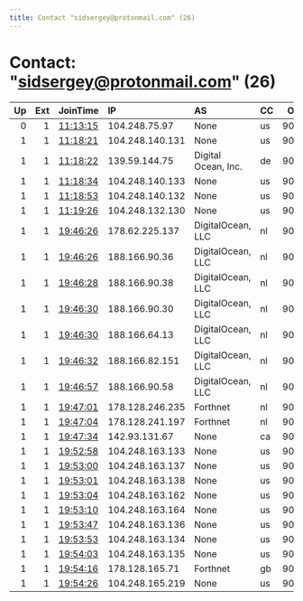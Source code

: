 ```yaml
---
title: Contact "sidsergey@protonmail.com" (26)
---
```


# Contact: "sidsergey@protonmail.com" (26)

|   Up |   Ext | JoinTime                                                                                            | IP              | AS                  | CC   |   ORp |   Dirp | OS    | Version   | Nickname         |   eFamMembers |
|-----:|------:|:----------------------------------------------------------------------------------------------------|:----------------|:--------------------|:-----|------:|-------:|:------|:----------|:-----------------|--------------:|
|    0 |     1 | [11:13:15](https://metrics.torproject.org/rs.html#details/28690DF28DEF9491799B4D556847032B061EA7A2) | 104.248.75.97   | None                | us   |  9001 |   9030 | Linux | 0.3.4.8   | darknode8D8D     |             1 |
|    1 |     1 | [11:18:21](https://metrics.torproject.org/rs.html#details/1B4B9C05B3117098AC9CD946584016B46206A0BC) | 104.248.140.131 | None                | us   |  9001 |   9030 | Linux | 0.3.4.8   | darknode100D100D |             1 |
|    1 |     1 | [11:18:22](https://metrics.torproject.org/rs.html#details/660B9B340258FBC5E26FF3A0D72BC063810E5857) | 139.59.144.75   | Digital Ocean, Inc. | de   |  9001 |   9030 | Linux | 0.3.4.8   | darknode3D6D     |             1 |
|    1 |     1 | [11:18:34](https://metrics.torproject.org/rs.html#details/791C46C380437E9E3C26275A5FC8BD234989E4CB) | 104.248.140.133 | None                | us   |  9001 |   9030 | Linux | 0.3.4.8   | darknode1D       |             1 |
|    1 |     1 | [11:18:53](https://metrics.torproject.org/rs.html#details/7B2CF46D8BF0C33C3C0E1268B17D8CF23B87FED1) | 104.248.140.132 | None                | us   |  9001 |   9030 | Linux | 0.3.4.8   | darknode2D6D5D   |             1 |
|    1 |     1 | [11:19:26](https://metrics.torproject.org/rs.html#details/EDE23BB4513A59C630119F7B8CB65E992BA9ADFB) | 104.248.132.130 | None                | us   |  9001 |   9030 | Linux | 0.3.4.8   | darknode6D3D1D   |             1 |
|    1 |     1 | [19:46:26](https://metrics.torproject.org/rs.html#details/036E3DD8B17FA9DF04BEA3070209519153311684) | 178.62.225.137  | DigitalOcean, LLC   | nl   |  9001 |   9030 | Linux | 0.3.4.8   | darknode5D6D8D   |             1 |
|    1 |     1 | [19:46:26](https://metrics.torproject.org/rs.html#details/B59FBA4D7FBDE8998293B765716B4B9102193226) | 188.166.90.36   | DigitalOcean, LLC   | nl   |  9001 |   9030 | Linux | 0.3.4.8   | darknode6D2D2D   |             1 |
|    1 |     1 | [19:46:28](https://metrics.torproject.org/rs.html#details/3D3BBA00D650EA25225740115F34BE20A08C2755) | 188.166.90.38   | DigitalOcean, LLC   | nl   |  9001 |   9030 | Linux | 0.3.4.8   | darknode7D7D9D   |             1 |
|    1 |     1 | [19:46:30](https://metrics.torproject.org/rs.html#details/80FBFA2BAB42441D04DA164B3B81826C7F7E0202) | 188.166.90.30   | DigitalOcean, LLC   | nl   |  9001 |   9030 | Linux | 0.3.4.8   | darknode8D100D8D |             1 |
|    1 |     1 | [19:46:30](https://metrics.torproject.org/rs.html#details/DBE1D69C6B7DA61AFDA327952011D8A1630C0838) | 188.166.64.13   | DigitalOcean, LLC   | nl   |  9001 |   9030 | Linux | 0.3.4.8   | darknode7D5D3D   |             1 |
|    1 |     1 | [19:46:32](https://metrics.torproject.org/rs.html#details/DF9ED6BAD7FDDCC5E09BA969C21B4CE05B55C465) | 188.166.82.151  | DigitalOcean, LLC   | nl   |  9001 |   9030 | Linux | 0.3.4.8   | darknode7D9D     |             1 |
|    1 |     1 | [19:46:57](https://metrics.torproject.org/rs.html#details/429C73BD423CE53B9BA22307F3D89A023839923C) | 188.166.90.58   | DigitalOcean, LLC   | nl   |  9001 |   9030 | Linux | 0.3.4.8   | darknode3D5D9D   |             1 |
|    1 |     1 | [19:47:01](https://metrics.torproject.org/rs.html#details/14E89A470E5B5378B29E002D826D50CB61FC0CB3) | 178.128.246.235 | Forthnet            | nl   |  9001 |   9030 | Linux | 0.3.4.8   | darknode4D7D6D   |             1 |
|    1 |     1 | [19:47:04](https://metrics.torproject.org/rs.html#details/FC2CAF1FCB6E1A3BC10F1B4E3685E1559C5BF361) | 178.128.241.197 | Forthnet            | nl   |  9001 |   9030 | Linux | 0.3.4.8   | darknode7D5D7D   |             1 |
|    1 |     1 | [19:47:34](https://metrics.torproject.org/rs.html#details/DBBBB17AA0325602F2A60A51A461AB7A1F918425) | 142.93.131.67   | None                | ca   |  9001 |   9030 | Linux | 0.3.4.8   | darknode100D8D4D |             1 |
|    1 |     1 | [19:52:58](https://metrics.torproject.org/rs.html#details/6CE826DF5C82BBDD44A7DDA5F36CC84A24F1B551) | 104.248.163.133 | None                | us   |  9001 |   9030 | Linux | 0.3.4.8   | darknode9D3D2D   |             1 |
|    1 |     1 | [19:53:00](https://metrics.torproject.org/rs.html#details/0B9A79FD047B4FE4896EF36D55205F709A133E1E) | 104.248.163.137 | None                | us   |  9001 |   9030 | Linux | 0.3.4.8   | darknode2D4D3D   |             1 |
|    1 |     1 | [19:53:01](https://metrics.torproject.org/rs.html#details/49A094C96E12A19789AF509B8499EBA4694C0F33) | 104.248.163.138 | None                | us   |  9001 |   9030 | Linux | 0.3.4.8   | darknode7D4D8D   |             1 |
|    1 |     1 | [19:53:04](https://metrics.torproject.org/rs.html#details/79D35F63C88C737F407F6C5EF662009E33095F55) | 104.248.163.162 | None                | us   |  9001 |   9030 | Linux | 0.3.4.8   | darknode7D4D2D   |             1 |
|    1 |     1 | [19:53:10](https://metrics.torproject.org/rs.html#details/825D6CFE070F55622EBBF35AFFBA740158727FCD) | 104.248.163.164 | None                | us   |  9001 |   9030 | Linux | 0.3.4.8   | darknode5D100D   |             1 |
|    1 |     1 | [19:53:47](https://metrics.torproject.org/rs.html#details/DBF0CF9A8A7D0F661D0FF6F48716CF791EA27307) | 104.248.163.136 | None                | us   |  9001 |   9030 | Linux | 0.3.4.8   | darknode9D5D9D   |             1 |
|    1 |     1 | [19:53:53](https://metrics.torproject.org/rs.html#details/F9927AD641859AAADDE6ECA7B3CBBF2B26475BD5) | 104.248.163.134 | None                | us   |  9001 |   9030 | Linux | 0.3.4.8   | darknode8D5D7D   |             1 |
|    1 |     1 | [19:54:03](https://metrics.torproject.org/rs.html#details/7FDCF2319FCE7164B5091C48018227C2E7C1F11B) | 104.248.163.135 | None                | us   |  9001 |   9030 | Linux | 0.3.4.8   | darknode5D9D4D   |             1 |
|    1 |     1 | [19:54:16](https://metrics.torproject.org/rs.html#details/1026DC009160F9558B33D2900800526150F04BFC) | 178.128.165.71  | Forthnet            | gb   |  9001 |   9030 | Linux | 0.3.4.8   | darknode5D8D7D   |             1 |
|    1 |     1 | [19:54:26](https://metrics.torproject.org/rs.html#details/1D627AF9D292E0EDF3E80870D3CE8638585CA253) | 104.248.165.219 | None                | us   |  9001 |   9030 | Linux | 0.3.4.8   | darknode9D       |             1 |
